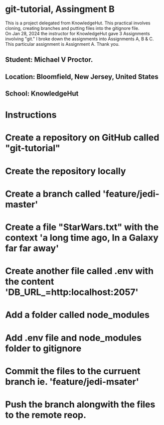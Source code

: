 # git-tutorial, Assingment B 
This is a project delegated from KnowledgeHut.  This practical involves cloning, creating branches and putting files into the gitignore file.  
On Jan 28, 2024 the instructor for KnowledgeHut gave 3 Assignments involving "git."  I broke down the assignments into Assignments A, B & C.
This particular assignment is Assignment A. 
Thank you.  
<h2>Student:  Michael V Proctor. </h2>
<h2>Location: Bloomfield, New Jersey, United States</h2>
<h2>School: KnowledgeHut</h2>
<h1>Instructions</h1>
<h1>Create a repository on GitHub called "git-tutorial"</h1>
<h1>Create the repository locally</h1>
<h1>Create a branch called 'feature/jedi-master'</h1>
<h1>Create a file "StarWars.txt" with the context 'a long time ago, In a Galaxy far far away'</h1>
<h1>Create another file called .env with the content 'DB_URL_=http:localhost:2057'</h1>
<h1>Add a folder called node_modules</h1>
<h1>Add .env file and node_modules folder to gitignore</h1>
<h1>Commit the files to the curruent branch ie. 'feature/jedi-msater'</h1>
<h1>Push the branch alongwith the files to the remote reop.</h1>
